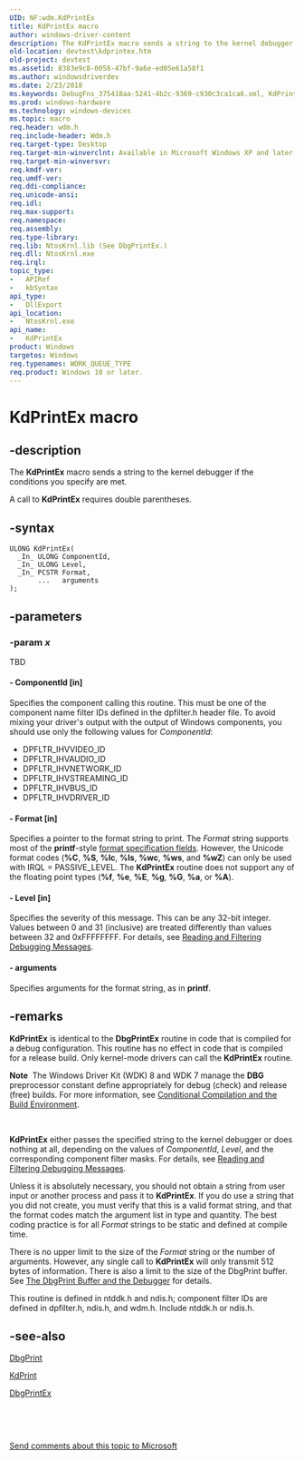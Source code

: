 ```yaml
---
UID: NF:wdm.KdPrintEx
title: KdPrintEx macro
author: windows-driver-content
description: The KdPrintEx macro sends a string to the kernel debugger if the conditions you specify are met.A call to KdPrintEx requires double parentheses.
old-location: devtest\kdprintex.htm
old-project: devtest
ms.assetid: 8383e9c8-0058-47bf-9a6e-ed05e61a58f1
ms.author: windowsdriverdev
ms.date: 2/23/2018
ms.keywords: DebugFns_375418aa-5241-4b2c-9369-c930c3ca1ca6.xml, KdPrintEx, KdPrintEx function [Driver Development Tools], devtest.kdprintex, wdm/KdPrintEx
ms.prod: windows-hardware
ms.technology: windows-devices
ms.topic: macro
req.header: wdm.h
req.include-header: Wdm.h
req.target-type: Desktop
req.target-min-winverclnt: Available in Microsoft Windows XP and later.
req.target-min-winversvr: 
req.kmdf-ver: 
req.umdf-ver: 
req.ddi-compliance: 
req.unicode-ansi: 
req.idl: 
req.max-support: 
req.namespace: 
req.assembly: 
req.type-library: 
req.lib: NtosKrnl.lib (See DbgPrintEx.)
req.dll: NtosKrnl.exe
req.irql: 
topic_type:
-	APIRef
-	kbSyntax
api_type:
-	DllExport
api_location:
-	NtosKrnl.exe
api_name:
-	KdPrintEx
product: Windows
targetos: Windows
req.typenames: WORK_QUEUE_TYPE
req.product: Windows 10 or later.
---
```


# KdPrintEx macro


## -description


The <b>KdPrintEx</b> macro sends a string to the kernel debugger if the conditions you specify are met.

A call to <b>KdPrintEx</b> requires double parentheses.


## -syntax


````
ULONG KdPrintEx(
  _In_ ULONG ComponentId,
  _In_ ULONG Level,
  _In_ PCSTR Format,
       ...   arguments
);
````


## -parameters




### -param _x_

TBD






#### - ComponentId [in]

Specifies the component calling this routine. This must be one of the component name filter IDs defined in the dpfilter.h header file. To avoid mixing your driver's output with the output of Windows components, you should use only the following values for <i>ComponentId</i>:

<ul>
<li>
DPFLTR_IHVVIDEO_ID 

</li>
<li>
DPFLTR_IHVAUDIO_ID 

</li>
<li>
DPFLTR_IHVNETWORK_ID 

</li>
<li>
DPFLTR_IHVSTREAMING_ID 

</li>
<li>
DPFLTR_IHVBUS_ID 

</li>
<li>
DPFLTR_IHVDRIVER_ID 

</li>
</ul>

#### - Format [in]

Specifies a pointer to the format string to print. The <i>Format</i> string supports most of the <b>printf</b>-style <a href="http://go.microsoft.com/fwlink/p/?linkid=83949">format specification fields</a>. However, the Unicode format codes (<b>%C</b>, <b>%S</b>, <b>%lc</b>, <b>%ls</b>, <b>%wc</b>, <b>%ws</b>, and <b>%wZ</b>) can only be used with IRQL = PASSIVE_LEVEL. The <b>KdPrintEx</b> routine does not support any of the floating point types (<b>%f</b>, <b>%e</b>, <b>%E</b>, <b>%g</b>, <b>%G</b>, <b>%a</b>, or <b>%A</b>).


#### - Level [in]

Specifies the severity of this message. This can be any 32-bit integer. Values between 0 and 31 (inclusive) are treated differently than values between 32 and 0xFFFFFFFF. For details, see <a href="https://msdn.microsoft.com/2ad320f6-596d-4b4c-bfad-d570c856bcc7">Reading and Filtering Debugging Messages</a>.


#### - arguments

Specifies arguments for the format string, as in <b>printf</b>.


## -remarks



<b>KdPrintEx</b> is identical to the <b>DbgPrintEx</b> routine in code that is compiled for a debug configuration. This routine has no effect in code that is compiled for a release build. Only kernel-mode drivers can call the <b>KdPrintEx</b> routine.<div class="alert"><b>Note</b>  The Windows Driver Kit (WDK) 8 and WDK 7 manage the <b>DBG</b> preprocessor constant define appropriately for debug (check) and release (free) builds. For more information, see <a href="https://msdn.microsoft.com/7879b6c6-4985-4817-a8bc-b287397df721">Conditional Compilation and the Build Environment</a>.</div>
<div> </div>


<b>KdPrintEx</b> either passes the specified string to the kernel debugger or does nothing at all, depending on the values of <i>ComponentId</i>, <i>Level</i>, and the corresponding component filter masks. For details, see <a href="https://msdn.microsoft.com/2ad320f6-596d-4b4c-bfad-d570c856bcc7">Reading and Filtering Debugging Messages</a>.

Unless it is absolutely necessary, you should not obtain a string from user input or another process and pass it to <b>KdPrintEx</b>. If you do use a string that you did not create, you must verify that this is a valid format string, and that the format codes match the argument list in type and quantity. The best coding practice is for all <i>Format</i> strings to be static and defined at compile time.

There is no upper limit to the size of the <i>Format</i> string or the number of arguments. However, any single call to <b>KdPrintEx</b> will only transmit 512 bytes of information. There is also a limit to the size of the DbgPrint buffer. See <a href="https://msdn.microsoft.com/2ad320f6-596d-4b4c-bfad-d570c856bcc7">The DbgPrint Buffer and the Debugger</a> for details.

This routine is defined in ntddk.h and ndis.h; component filter IDs are defined in dpfilter.h, ndis.h, and wdm.h. Include ntddk.h or ndis.h.




## -see-also

<a href="..\wdm\nf-wdm-dbgprint.md">DbgPrint</a>



<a href="..\wdm\nf-wdm-kdprint.md">KdPrint</a>



<a href="..\wdm\nf-wdm-dbgprintex.md">DbgPrintEx</a>



 

 

<a href="mailto:wsddocfb@microsoft.com?subject=Documentation%20feedback [devtest\devtest]:%20KdPrintEx function%20 RELEASE:%20(2/23/2018)&amp;body=%0A%0APRIVACY STATEMENT%0A%0AWe use your feedback to improve the documentation. We don't use your email address for any other purpose, and we'll remove your email address from our system after the issue that you're reporting is fixed. While we're working to fix this issue, we might send you an email message to ask for more info. Later, we might also send you an email message to let you know that we've addressed your feedback.%0A%0AFor more info about Microsoft's privacy policy, see http://privacy.microsoft.com/en-us/default.aspx." title="Send comments about this topic to Microsoft">Send comments about this topic to Microsoft</a>

